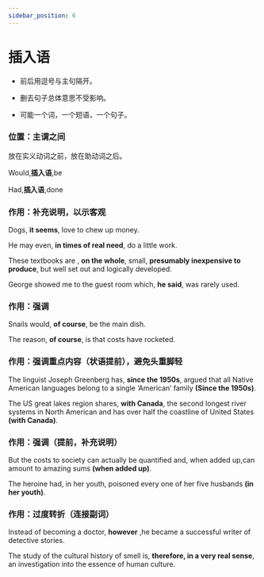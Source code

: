 ```yaml
---
sidebar_position: 6
---
```


# 插入语

-   前后用逗号与主句隔开。

-   删去句子总体意思不受影响。

-   可能一个词，一个短语，一个句子。

### 位置：主谓之间

放在实义动词之前，放在助动词之后。

Would,**插入语**,be

Had,**插入语**,done

### 作用：补充说明，以示客观

Dogs, **it seems**, love to chew up money.

He may even, **in times of real need**, do a little work.

These textbooks are , **on the whole**, small, **presumably inexpensive to produce**, but well set out and logically developed.

George showed me to the guest room which, **he said**, was rarely used.

### 作用：强调

Snails would, **of course**, be the main dish.

The reason, **of course**, is that costs have rocketed.
 
### 作用：强调重点内容（状语提前），避免头重脚轻

The linguist Joseph Greenberg has, **since the 1950s**, argued that all Native American languages belong to a single ‘American’ family **(Since the 1950s)**.

The US great lakes region shares, **with Canada**, the second longest river systems in North American and has over half the coastline of United States **(with Canada)**.

### 作用：强调（提前，补充说明）

But the costs to society can actually be quantified and, when added up,can amount to amazing sums **(when added up)**.

The heroine had, in her youth, poisoned every one of her five husbands **(in her youth)**.

### 作用：过度转折（连接副词）

Instead of becoming a doctor, **however** ,he became a successful writer of detective stories.

The study of the cultural history of smell is, **therefore, in a very real sense**, an investigation into the essence of human culture.
